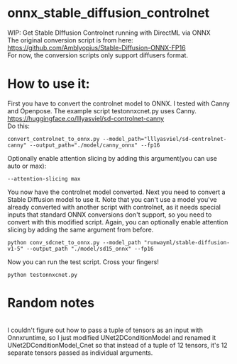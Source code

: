 # onnx_stable_diffusion_controlnet
WIP: Get Stable DIffusion Controlnet running with DirectML via ONNX
<br>The original conversion script is from here: https://github.com/Amblyopius/Stable-Diffusion-ONNX-FP16
<br>For now, the conversion scripts only support diffusers format.
# How to use it:
First you have to convert the controlnet model to ONNX. I tested with Canny and Openpose. The example script testonnxcnet.py uses Canny.
<br>https://huggingface.co/lllyasviel/sd-controlnet-canny
<br>Do this:
```
convert_controlnet_to_onnx.py --model_path="lllyasviel/sd-controlnet-canny" --output_path="./model/canny_onnx" --fp16
```
Optionally enable attention slicing by adding this argument(you can use auto or max):
```
--attention-slicing max
```
You now have the controlnet model converted. Next you need to convert a Stable Diffusion model to use it. Note that you can't use a model you've already converted with another script with controlnet, as it needs special inputs that standard ONNX conversions don't support, so you need to convert with this modified script. Again, you can optionally enable attention slicing by adding the same argument from before.
```
python conv_sdcnet_to_onnx.py --model_path "runwayml/stable-diffusion-v1-5" --output_path "./model/sd15_onnx" --fp16
```
Now you can run the test script. Cross your fingers!
```
python testonnxcnet.py
```
# Random notes
<br>I couldn't figure out how to pass a tuple of tensors as an input with Onnxruntime, so I just modified UNet2DConditionModel and renamed it UNet2DConditionModel_Cnet so that instead of a tuple of 12 tensors, it's 12 separate tensors passed as individual arguments.

